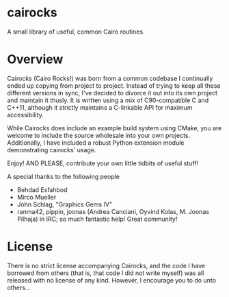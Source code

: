 cairocks
========

A small library of useful, common Cairo routines.

Overview
========

Cairocks (Cairo Rocks!) was born from a common codebase I continually ended up
copying from project to project. Instead of trying to keep all these different
versions in sync, I've decided to divorce it out into its own project and
maintain it thusly. It is written using a mix of C90-compatible C and C++11,
although it strictly maintains a C-linkable API for maximum accessibility.

While Cairocks does include an example build system using CMake, you are
welcome to include the source wholesale into your own projects. Additionally,
I have included a robust Python extension module demonstrating cairocks' usage.

Enjoy! AND PLEASE, contribute your own little tidbits of useful stuff!

A special thanks to the following people

* Behdad Esfahbod
* Mirco Mueller
* John Schlag, "Graphics Gems IV"
* ranma42, pippin, joonas (Andrea Canciani, Oyvind Kolas, M. Joonas Pilhaja) in IRC; so much fantastic help! Great community! 

License
=======

There is no strict license accompanying Cairocks, and the code I have borrowed
from others (that is, that code I did not write myself) was all released with
no license of any kind.  However, I encourage you to do unto others...

